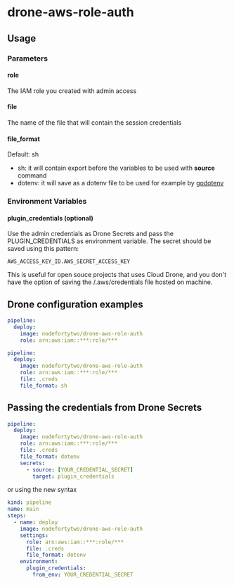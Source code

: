 # drone-aws-role-auth

## Usage

### Parameters

#### role

The IAM role you created with admin access

#### file

The name of the file that will contain the session credentials

#### file_format

Default: sh

- sh: it will contain export before the variables to be used with **source** command
- dotenv: it will save as a dotenv file to be used for example by [godotenv](https://github.com/joho/godotenv)

### Environment Variables

#### plugin_credentials (optional)

Use the admin credentials as Drone Secrets and pass the PLUGIN_CREDENTIALS as environment variable.
The secret should be saved using this pattern:

```
AWS_ACCESS_KEY_ID.AWS_SECRET_ACCESS_KEY
```

This is useful for open souce projects that uses Cloud Drone, and you don't have the option of saving the /.aws/credentials file hosted on machine.

## Drone configuration examples

```yaml
pipeline:
  deploy:
    image: nodefortytwo/drone-aws-role-auth
    role: arn:aws:iam::***:role/***
```

```yaml
pipeline:
  deploy:
    image: nodefortytwo/drone-aws-role-auth
    role: arn:aws:iam::***:role/***
    file: .creds
    file_format: sh
```

## Passing the credentials from Drone Secrets

```yaml
pipeline:
  deploy:
    image: nodefortytwo/drone-aws-role-auth
    role: arn:aws:iam::***:role/***
    file: .creds
    file_format: dotenv
    secrets:
      - source: [YOUR_CREDENTIAL_SECRET]
        target: plugin_credentials
```

or using the new syntax

```yaml
kind: pipeline
name: main
steps:
  - name: deploy
    image: nodefortytwo/drone-aws-role-auth
    settings:
      role: arn:aws:iam::***:role/***
      file: .creds
      file_format: dotenv
    environment:
      plugin_credentials:
        from_env: YOUR_CREDENTIAL_SECRET
```
